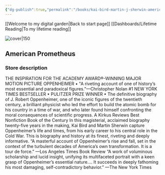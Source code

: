```yaml
---
{"dg-publish":true,"permalink":"/books/kai-bird-martin-j-sherwin-american-prometheus/","title":"\"American Prometheus\""}
---
```


[[Welcome to my digital garden\|Back to start page]]
[[Dashboards/Lifetime Reading\|To my lifetime reading]]



![cover|150](http://books.google.com/books/content?id=jfSn2RJZI9EC&printsec=frontcover&img=1&zoom=1&edge=curl&source=gbs_api)

## American Prometheus

### Store description

THE INSPIRATION FOR THE ACADEMY AWARD®-WINNING MAJOR MOTION PICTURE OPPENHEIMER • "A riveting account of one of history’s most essential and paradoxical figures.”—Christopher Nolan #1 NEW YORK TIMES BESTSELLER • PULITZER PRIZE WINNER • The definitive biography of J. Robert Oppenheimer, one of the iconic figures of the twentieth century, a brilliant physicist who led the effort to build the atomic bomb for his country in a time of war, and who later found himself confronting the moral consequences of scientific progress. A Kirkus Reviews Best Nonfiction Book of the Century In this magisterial, acclaimed biography twenty-five years in the making, Kai Bird and Martin Sherwin capture Oppenheimer’s life and times, from his early career to his central role in the Cold War. This is biography and history at its finest, riveting and deeply informative. “A masterful account of Oppenheimer’s rise and fall, set in the context of the turbulent decades of America’s own transformation. It is a tour de force.” —Los Angeles Times Book Review “A work of voluminous scholarship and lucid insight, unifying its multifaceted portrait with a keen grasp of Oppenheimer’s essential nature.... It succeeds in deeply fathoming his most damaging, self-contradictory behavior.” —The New York Times


```